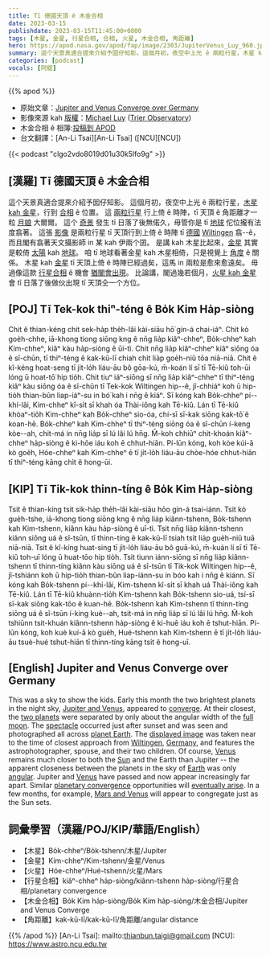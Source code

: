 ```yaml
---
title: Tī 德國天頂 ê 木金合相
date: 2023-03-15
publishdate: 2023-03-15T11:45:00+0800
tags: [木星, 金星, 行星合相, 合相, 火星, 木金合相, 角距離]
hero: https://apod.nasa.gov/apod/fap/image/2303/JupiterVenus_Luy_960.jpg
summary: 這个天景真適合提來介紹予囡仔知影。這個月初，夜空中上光 ê 兩粒行星，木星 kah 金星，行到合相 ê 位置。
categories: [podcast]
vocals: [阿錕]
---
```


{{% apod %}}

- 原始文章：[Jupiter and Venus Converge over Germany](https://apod.nasa.gov/apod/ap230315.html)
- 影像來源 kah [版權][copyright]：[Michael Luy](https://www.instagram.com/luy.michael/) ([Trier Observatory](https://www.lux-trier.info/en/a-astronomical-observatory-trier))
- 木金合相 ê 相簿:[投稿到 APOD](https://www.facebook.com/media/set/?set=a.183908144337771&type=3)
- 台文翻譯：[An-Li Tsai][An-Li Tsai] ([NCU][NCU])

{{< podcast "clgo2vdo8019d01u30k5lfo9g" >}}

## [漢羅] Tī 德國天頂 ê 木金合相
這个天景真適合提來介紹予囡仔知影。
這個月初，夜空中上光 ê 兩粒行星，[木星 kah 金星][Jupiter and Venus]，行到 [合相][converge] ê 位置。
這 [兩粒行星][two planets] 行上倚 ê 時陣，tī 天頂 ê 角距離才一粒 [月娘][full moon] 大爾爾。
這个 [奇景][spectacle] 發生 tī 日落了後無偌久，毋管你是 tī [地球][planet Earth] 佗位攏有法度翕著。
這張 [影像][displayed image] 是兩粒行星 tī 天頂行到上倚 ê 時陣 tī [德國][Germany] [Wiltingen][Wiltingen] 翕--ê，而且閣有翕著天文攝影師 in 某 kah 伊兩个囝。
是講 kah 木星比起來，[金星][Venus 1] 其實是較倚 [太陽][Sun] kah [地球][Earth]。
咱 tī 地球看著金星 kah 木星相倚，只是視覺上 [角度][angular] ê 關係。
木星 kah [金星][Venus 2] tī 天頂上倚 ê 時陣已經過矣，這馬 in 兩粒是愈來愈遠矣。
毋過像這款 [行星合相][planetary convergence] ê 機會 [猶閣會出現][eventually arise]。
比論講，閣過幾若個月，[火星 kah 金星][Mars and Venus] 會 tī 日落了後做伙出現 tī 天頂仝一个方位。

## [POJ] Tī Tek-kok thiⁿ-téng ê Bo̍k Kim Ha̍p-siòng
Chit ê thian-kéng chit sek-ha̍p the̍h-lâi kài-siāu hō͘ gín-á chai-iáⁿ.
Chit kò goe̍h-chhe, iā-khong tiong siōng kng ê nn̄g lia̍p kiâⁿ-chheⁿ, Bo̍k-chheⁿ kah Kim-chheⁿ, kiâⁿ kàu ha̍p-siòng ê ūi-tì.
Chit nn̄g lia̍p kiâⁿ-chheⁿ kiâⁿ siōng óa ê sî-chūn, tī thiⁿ-téng ê kak-kū-lī chiah chi̍t lia̍p goe̍h-niû tōa niā-niā.
Chit ê kî-kéng hoat-seng tī ji̍t-lo̍h liáu-āu bô gōa-kú, m̄-koán lí sī tī Tē-kiû toh-ūi lóng ū hoat-tō͘ hip tio̍h.
Chit tiuⁿ iáⁿ-siōng sī nn̄g lia̍p kiâⁿ-chheⁿ tī thiⁿ-téng kiâⁿ kàu siōng óa ê sî-chūn tī Tek-kok Wiltingen hip--ê, jî-chhiáⁿ koh ū hip-tio̍h thian-bûn liap-iáⁿ-su in bó͘ kah i nn̄g ê kiáⁿ.
Sī kóng kah Bo̍k-chheⁿ pí--khí-lâi, Kim-chheⁿ kî-si̍t sī khah óa Thài-iông kah Tē-kiû.
Lán tī Tē-kiû khòaⁿ-tio̍h Kim-chheⁿ kah Bo̍k-chheⁿ sio-óa, chí-sī sī-kak siōng kak-tō͘ ê koan-hē.
Bo̍k-chheⁿ kah Kim-chheⁿ tī thiⁿ-téng siōng óa ê sî-chūn í-keng kòe--ah, chit-má in nn̄g lia̍p sī lú lâi lú hn̄g.
M̄-koh chhiūⁿ chit-khoán kiâⁿ-chheⁿ ha̍p-siòng ê ki-hōe iáu koh ē chhut-hiān.
Pí-lūn kóng, koh kòe kúi-ā kò goe̍h, Hóe-chheⁿ kah Kim-chheⁿ ē tī ji̍t-lo̍h liáu-āu chòe-hóe chhut-hiān tī thiⁿ-téng kāng chi̍t ê hong-ūi.

## [KIP] Tī Tik-kok thinn-tíng ê Bo̍k Kim Ha̍p-siòng
Tsit ê thian-kíng tsit sik-ha̍p the̍h-lâi kài-siāu hōo gín-á tsai-iánn.
Tsit kò gue̍h-tshe, iā-khong tiong siōng kng ê nn̄g lia̍p kiânn-tshenn, Bo̍k-tshenn kah Kim-tshenn, kiânn kàu ha̍p-siòng ê uī-tì.
Tsit nn̄g lia̍p kiânn-tshenn kiânn siōng uá ê sî-tsūn, tī thinn-tíng ê kak-kū-lī tsiah tsi̍t lia̍p gue̍h-niû tuā niā-niā.
Tsit ê kî-kíng huat-sing tī ji̍t-lo̍h liáu-āu bô guā-kú, m̄-kuán lí sī tī Tē-kiû toh-uī lóng ū huat-tōo hip tio̍h.
Tsit tiunn iánn-siōng sī nn̄g lia̍p kiânn-tshenn tī thinn-tíng kiânn kàu siōng uá ê sî-tsūn tī Tik-kok Wiltingen hip--ê, jî-tshiánn koh ū hip-tio̍h thian-bûn liap-iánn-su in bóo kah i nn̄g ê kiánn.
Sī kóng kah Bo̍k-tshenn pí--khí-lâi, Kim-tshenn kî-si̍t sī khah uá Thài-iông kah Tē-kiû.
Lán tī Tē-kiû khuànn-tio̍h Kim-tshenn kah Bo̍k-tshenn sio-uá, tsí-sī sī-kak siōng kak-tōo ê kuan-hē.
Bo̍k-tshenn kah Kim-tshenn tī thinn-tíng siōng uá ê sî-tsūn í-king kuè--ah, tsit-má in nn̄g lia̍p sī lú lâi lú hn̄g.
M̄-koh tshiūnn tsit-khuán kiânn-tshenn ha̍p-siòng ê ki-huē iáu koh ē tshut-hiān.
Pí-lūn kóng, koh kuè kuí-ā kò gue̍h, Hué-tshenn kah Kim-tshenn ē tī ji̍t-lo̍h liáu-āu tsuè-hué tshut-hiān tī thinn-tíng kāng tsi̍t ê hong-uī.

## [English] Jupiter and Venus Converge over Germany
This was a sky to show the kids.
Early this month the two brightest planets in the night sky, [Jupiter and Venus][Jupiter and Venus], appeared to [converge][converge].
At their closest, the [two planets][two planets] were separated by only about the angular width of the [full moon][full moon].
The [spectacle][spectacle] occurred just after sunset and was seen and photographed all across [planet Earth][planet Earth].
The [displayed image][displayed image] was taken near to the time of closest approach from [Wiltingen][Wiltingen], [Germany][Germany], and features the astrophotographer, spouse, and their two children.
Of course, [Venus][Venus 1] remains much closer to both the [Sun][Sun] and the Earth than Jupiter -- the apparent closeness between the planets in the sky of [Earth][Earth] was only [angular][angular].
Jupiter and [Venus][Venus 2] have passed and now appear increasingly far apart.
Similar [planetary convergence][planetary convergence] opportunities will [eventually arise][eventually arise].
In a few months, for example, [Mars and Venus][Mars and Venus] will appear to congregate just as the Sun sets.

## 詞彙學習（漢羅/POJ/KIP/華語/English）
- 【木星】Bo̍k-chheⁿ/Bo̍k-tshenn/木星/Jupiter
- 【金星】Kim-chheⁿ/Kim-tshenn/金星/Venus
- 【火星】Hóe-chheⁿ/Hué-tshenn/火星/Mars
- 【行星合相】kiâⁿ-chheⁿ ha̍p-siòng/kiânn-tshenn ha̍p-siòng/行星合相/planetary convergence
- 【木金合相】Bo̍k Kim ha̍p-siòng/Bo̍k Kim ha̍p-siòng/木金合相/Jupiter and Venus Converge
- 【角距離】kak-kū-lī/kak-kū-lī/角距離/angular distance


{{% /apod %}}
[An-Li Tsai]: mailto:thianbun.taigi@gmail.com
[NCU]: https://www.astro.ncu.edu.tw

[copyright]: https://apod.nasa.gov/apod/fap/lib/about_apod.html#srapply
[License]: https://creativecommons.org/licenses/by/2.0/

[Jupiter and Venus]:https://apod.nasa.gov/apod/ap230306.html
[converge]:https://apod.nasa.gov/apod/ap230304.html
[two planets]:https://apod.nasa.gov/apod/ap230305.html
[full moon]:https://apod.nasa.gov/apod/ap211010.html
[spectacle]:https://apod.nasa.gov/apod/ap151108.html"
[planet Earth]:https://apod.nasa.gov/apod/ap220809.html
[displayed image]:https://www.instagram.com/p/CpSqcLYslKQ/
[Wiltingen]:https://en.wikipedia.org/wiki/Wiltingen
[Germany]:https://en.wikipedia.org/wiki/Germany
[Venus 1]:https://apod.nasa.gov/apod/ap220306.html
[Sun]:https://apod.nasa.gov/apod/ap230222.html
[Earth]:https://earthobservatory.nasa.gov/
[angular]:https://www.mathsisfun.com/angles.html
[Venus 2]:https://solarsystem.nasa.gov/planets/venus/in-depth/
[planetary convergence]:https://in-the-sky.org/article.php?term=conjunction&year=2023&tz=0#table
[eventually arise]:https://www.dogalize.com/wp-content/uploads/2017/07/happy-cat.jpg
[Mars and Venus]:https://in-the-sky.org/news.php?id=20230701_15_100
